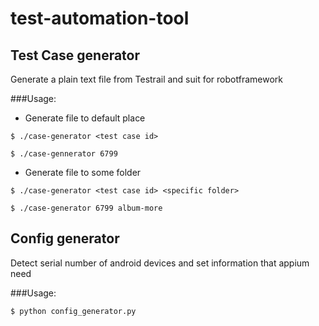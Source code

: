 # test-automation-tool

## Test Case generator

Generate a plain text file from Testrail and suit for robotframework  

###Usage:

* Generate file to default place

`$ ./case-generator <test case id>`

`$ ./case-gennerator 6799`

* Generate file to some folder

`$ ./case-generator <test case id> <specific folder>`

`$ ./case-generator 6799 album-more`

## Config generator

Detect serial number of android devices and set information that appium need


###Usage: 

`$ python config_generator.py`
